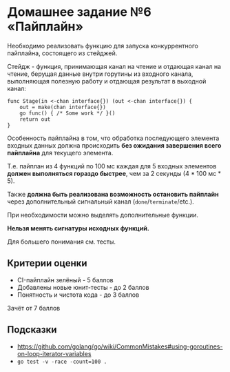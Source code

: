# Домашнее задание №6 «Пайплайн»

Необходимо реализовать функцию для запуска конкуррентного пайплайна, состоящего из стейджей.

Стейдж - функция, принимающая канал на чтение и отдающая канал на чтение, берущая данные внутри горутины из входного канала, выполняющая полезную работу и отдающая результат в выходной канал:

```golang
func Stage(in <-chan interface{}) (out <-chan interface{}) {
    out = make(chan interface{})
    go func() { /* Some work */ }()
    return out
}
```

Особенность пайплайна в том, что обработка последующего элемента входных данных должна
происходить **без ожидания завершения всего пайплайна** для текущего элемента.

Т.е. пайплан из 4 функций по 100 мс каждая для 5 входных элементов **должен выполняться
гораздо быстрее**, чем за 2 секунды (4 * 100 мс * 5).

Также **должна быть реализована возможность остановить пайплайн** через
дополнительный сигнальный канал (`done`/`terminate`/etc.).

При необходимости можно выделять дополнительные функции.

**Нельзя менять сигнатуры исходных функций.**

Для большего понимания см. тесты.

## Критерии оценки

* CI-пайплайн зелёный - 5 баллов
* Добавлены новые юнит-тесты - до 2 баллов
* Понятность и чистота кода - до 3 баллов

Зачёт от 7 баллов

## Подсказки

* https://github.com/golang/go/wiki/CommonMistakes#using-goroutines-on-loop-iterator-variables
* `go test -v -race -count=100 .`
